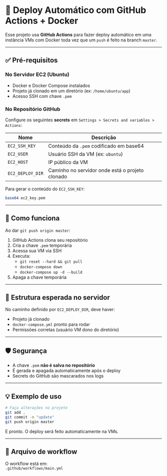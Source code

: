 # 🚀 Deploy Automático com GitHub Actions + Docker

Esse projeto usa **GitHub Actions** para fazer deploy automático em uma instância VMs com Docker toda vez que um `push` é feito na branch `master`.

---

## ✅ Pré-requisitos

### No Servidor EC2 (Ubuntu)
- Docker e Docker Compose instalados
- Projeto já clonado em um diretório (ex: `/home/ubuntu/app`)
- Acesso SSH com chave `.pem`

### No Repositório GitHub
Configure os seguintes **secrets** em `Settings > Secrets and variables > Actions`:

| Nome             | Descrição                                          |
|------------------|---------------------------------------------------|
| `EC2_SSH_KEY`    | Conteúdo da `.pem` codificado em base64           |
| `EC2_USER`       | Usuário SSH da VM (ex: `ubuntu`)                 |
| `EC2_HOST`       | IP público da VM                                 |
| `EC2_DEPLOY_DIR` | Caminho no servidor onde está o projeto clonado   |

Para gerar o conteúdo do `EC2_SSH_KEY`:
```bash
base64 ec2_key.pem
```

---

## 🚀 Como funciona

Ao dar `git push origin master`:

1. GitHub Actions clona seu repositório
2. Cria a chave `.pem` temporária
3. Acessa sua VM via SSH
4. Executa:
   - `git reset --hard && git pull`
   - `docker-compose down`
   - `docker-compose up -d --build`
5. Apaga a chave temporária

---

## 📂 Estrutura esperada no servidor

No caminho definido por `EC2_DEPLOY_DIR`, deve haver:

- Projeto já clonado
- `docker-compose.yml` pronto para rodar
- Permissões corretas (usuário VM dono do diretório)

---

## 🛡️ Segurança

- A chave `.pem` **não é salva no repositório**
- É gerada e apagada automaticamente após o deploy
- Secrets do GitHub são mascarados nos logs

---

## 💡 Exemplo de uso

```bash
# Faça alterações no projeto
git add .
git commit -m "update"
git push origin master
```

E pronto. O deploy será feito automaticamente na VMs.

---

## 📁 Arquivo de workflow

O workflow está em:  
`.github/workflows/main.yml`
